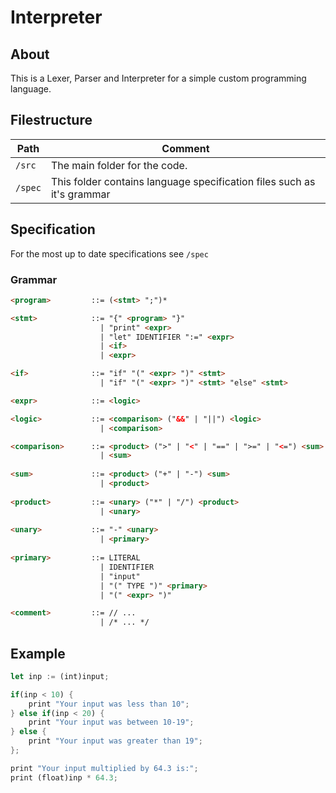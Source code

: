 # Interpreter

## About
This is a Lexer, Parser and Interpreter for a simple custom programming language.

## Filestructure
Path                                    | Comment
--------------------------------------- | -------------
`/src`                                  |  The main folder for the code.
`/spec`                                 | This folder contains language specification files such as it's grammar

## Specification
For the most up to date specifications see `/spec` 

### Grammar
```html
<program>         ::= (<stmt> ";")*

<stmt>            ::= "{" <program> "}"
                    | "print" <expr>
                    | "let" IDENTIFIER ":=" <expr>
                    | <if>
                    | <expr>

<if>              ::= "if" "(" <expr> ")" <stmt>
                    | "if" "(" <expr> ")" <stmt> "else" <stmt>

<expr>            ::= <logic>

<logic>           ::= <comparison> ("&&" | "||") <logic>
                    | <comparison>

<comparison>      ::= <product> (">" | "<" | "==" | ">=" | "<=") <sum>
                    | <sum>
					
<sum>             ::= <product> ("+" | "-") <sum>
                    | <product>
					
<product>         ::= <unary> ("*" | "/") <product>
                    | <unary>
					
<unary>           ::= "-" <unary>
                    | <primary>
					
<primary>         ::= LITERAL
                    | IDENTIFIER
                    | "input"
                    | "(" TYPE ")" <primary>
                    | "(" <expr> ")"

<comment>         ::= // ...
                    | /* ... */
```

## Example

```rust
let inp := (int)input;

if(inp < 10) {
	print "Your input was less than 10";
} else if(inp < 20) {
	print "Your input was between 10-19";
} else {
	print "Your input was greater than 19";
};

print "Your input multiplied by 64.3 is:";
print (float)inp * 64.3;
```
